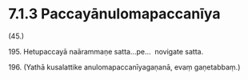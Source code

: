 # 7.1.3 Paccayānulomapaccanīya

(45.)

195\. Hetupaccayā naārammaṇe satta…pe…  novigate satta.

196\. (Yathā kusalattike anulomapaccanīyagaṇanā, evaṃ gaṇetabbaṃ.)
